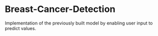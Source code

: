 # Breast-Cancer-Detection
Implementation of the previously built model by enabling user input to predict values. 
